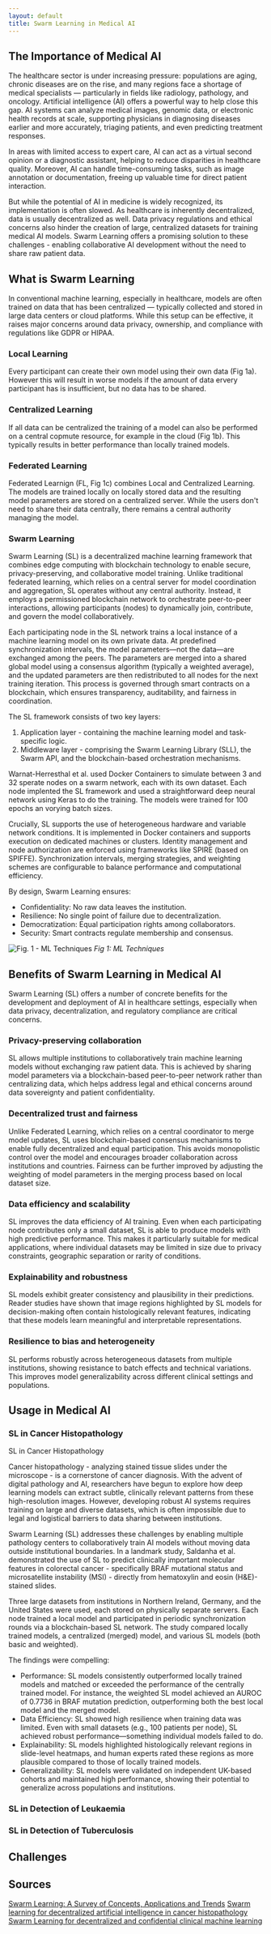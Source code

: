```yaml
---
layout: default
title: Swarm Learning in Medical AI
---
```


## The Importance of Medical AI

The healthcare sector is under increasing pressure: populations are aging, chronic diseases are on the rise, and many regions face a shortage of medical specialists — particularly in fields like radiology, pathology, and oncology. Artificial intelligence (AI) offers a powerful way to help close this gap. AI systems can analyze medical images, genomic data, or electronic health records at scale, supporting physicians in diagnosing diseases earlier and more accurately, triaging patients, and even predicting treatment responses.

In areas with limited access to expert care, AI can act as a virtual second opinion or a diagnostic assistant, helping to reduce disparities in healthcare quality. Moreover, AI can handle time-consuming tasks, such as image annotation or documentation, freeing up valuable time for direct patient interaction.

But while the potential of AI in medicine is widely recognized, its implementation is often slowed. As healthcare is inherently decentralized, data is usually decentralized as well. Data privacy regulations and ethical concerns also hinder the creation of large, centralized datasets for training medical AI models. Swarm Learning offers a promising solution to these challenges - enabling collaborative AI development without the need to share raw patient data.

## What is Swarm Learning

In conventional machine learning, especially in healthcare, models are often trained on data that has been centralized — typically collected and stored in large data centers or cloud platforms. While this setup can be effective, it raises major concerns around data privacy, ownership, and compliance with regulations like GDPR or HIPAA.

### Local Learning

Every participant can create their own model using their own data (Fig 1a). However this will result in worse models if the amount of data ervery participant has is insufficient, but no data has to be shared.

### Centralized Learning

If all data can be centralized the training of a model can also be performed on a central copmute resource, for example in the cloud (Fig 1b). This typically results in better performance than locally trained models.

### Federated Learning

Federated Learnign (FL, Fig 1c) combines Local and Centralized Learning. The models are trained locally on locally stored data and the resulting model parameters are stored on a centralized server. While the users don't need to share their data centrally, there remains a central authority managing the model.

### Swarm Learning

Swarm Learning (SL) is a decentralized machine learning framework that combines edge computing with blockchain technology to enable secure, privacy-preserving, and collaborative model training. Unlike traditional federated learning, which relies on a central server for model coordination and aggregation, SL operates without any central authority. Instead, it employs a permissioned blockchain network to orchestrate peer-to-peer interactions, allowing participants (nodes) to dynamically join, contribute, and govern the model collaboratively.

Each participating node in the SL network trains a local instance of a machine learning model on its own private data. At predefined synchronization intervals, the model parameters—not the data—are exchanged among the peers. The parameters are merged into a shared global model using a consensus algorithm (typically a weighted average), and the updated parameters are then redistributed to all nodes for the next training iteration. This process is governed through smart contracts on a blockchain, which ensures transparency, auditability, and fairness in coordination.

The SL framework consists of two key layers:
1. Application layer - containing the machine learning model and task-specific logic.
2. Middleware layer - comprising the Swarm Learning Library (SLL), the Swarm API, and the blockchain-based orchestration mechanisms.

Warnat-Herresthal et al. used Docker Containers to simulate between 3 and 32 sperate nodes on a swarm network, each with its own dataset. Each node implented the SL framework and used a straightforward deep neural network using Keras to do the training. The models were trained for 100 epochs an vorying batch sizes.

Crucially, SL supports the use of heterogeneous hardware and variable network conditions. It is implemented in Docker containers and supports execution on dedicated machines or clusters. Identity management and node authorization are enforced using frameworks like SPIRE (based on SPIFFE). Synchronization intervals, merging strategies, and weighting schemes are configurable to balance performance and computational efficiency.

By design, Swarm Learning ensures:
- Confidentiality: No raw data leaves the institution.
- Resilience: No single point of failure due to decentralization.
- Democratization: Equal participation rights among collaborators.
- Security: Smart contracts regulate membership and consensus.

![Fig. 1 - ML Techniques](/docs/assets/images/ml-techniken.png)
*Fig 1: ML Techniques*

## Benefits of Swarm Learning in Medical AI

Swarm Learning (SL) offers a number of concrete benefits for the development and deployment of AI in healthcare settings, especially when data privacy, decentralization, and regulatory compliance are critical concerns.

### Privacy-preserving collaboration

SL allows multiple institutions to collaboratively train machine learning models without exchanging raw patient data. This is achieved by sharing model parameters via a blockchain-based peer-to-peer network rather than centralizing data, which helps address legal and ethical concerns around data sovereignty and patient confidentiality.

### Decentralized trust and fairness

Unlike Federated Learning, which relies on a central coordinator to merge model updates, SL uses blockchain-based consensus mechanisms to enable fully decentralized and equal participation. This avoids monopolistic control over the model and encourages broader collaboration across institutions and countries. Fairness can be further improved by adjusting the weighting of model parameters in the merging process based on local dataset size.

### Data efficiency and scalability

SL improves the data efficiency of AI training. Even when each participating node contributes only a small dataset, SL is able to produce models with high predictive performance. This makes it particularly suitable for medical applications, where individual datasets may be limited in size due to privacy constraints, geographic separation or rarity of conditions.

### Explainability and robustness

SL models exhibit greater consistency and plausibility in their predictions. Reader studies have shown that image regions highlighted by SL models for decision-making often contain histologically relevant features, indicating that these models learn meaningful and interpretable representations.

### Resilience to bias and heterogeneity

SL performs robustly across heterogeneous datasets from multiple institutions, showing resistance to batch effects and technical variations. This improves model generalizability across different clinical settings and populations.

## Usage in Medical AI

### SL in Cancer Histopathology

SL in Cancer Histopathology

Cancer histopathology - analyzing stained tissue slides under the microscope - is a cornerstone of cancer diagnosis. With the advent of digital pathology and AI, researchers have begun to explore how deep learning models can extract subtle, clinically relevant patterns from these high-resolution images. However, developing robust AI systems requires training on large and diverse datasets, which is often impossible due to legal and logistical barriers to data sharing between institutions.

Swarm Learning (SL) addresses these challenges by enabling multiple pathology centers to collaboratively train AI models without moving data outside institutional boundaries. In a landmark study, Saldanha et al. demonstrated the use of SL to predict clinically important molecular features in colorectal cancer - specifically BRAF mutational status and microsatellite instability (MSI) - directly from hematoxylin and eosin (H&E)-stained slides.

Three large datasets from institutions in Northern Ireland, Germany, and the United States were used, each stored on physically separate servers. Each node trained a local model and participated in periodic synchronization rounds via a blockchain-based SL network. The study compared locally trained models, a centralized (merged) model, and various SL models (both basic and weighted).

The findings were compelling:
- Performance: SL models consistently outperformed locally trained models and matched or exceeded the performance of the centrally trained model. For instance, the weighted SL model achieved an AUROC of 0.7736 in BRAF mutation prediction, outperforming both the best local model and the merged model.
- Data Efficiency: SL showed high resilience when training data was limited. Even with small datasets (e.g., 100 patients per node), SL achieved robust performance—something individual models failed to do.
- Explainability: SL models highlighted histologically relevant regions in slide-level heatmaps, and human experts rated these regions as more plausible compared to those of locally trained models.
- Generalizability: SL models were validated on independent UK-based cohorts and maintained high performance, showing their potential to generalize across populations and institutions.

### SL in Detection of Leukaemia

### SL in Detection of Tuberculosis

## Challenges

## Sources

[Swarm Learning: A Survey of Concepts, Applications and Trends](https://arxiv.org/abs/2405.00556)
[Swarm learning for decentralized artificial intelligence in cancer histopathology](https://doi.org/10.1038/s41591-022-01768-5)
[Swarm Learning for decentralized and confidential clinical machine learning](https://doi.org/10.1038/s41586-021-03583-3)